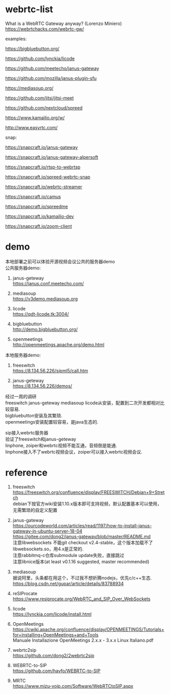 # webrtc-list

What is a WebRTC Gateway anyway? (Lorenzo Miniero)  
https://webrtchacks.com/webrtc-gw/

examples:

https://bigbluebutton.org/

https://github.com/lynckia/licode

https://github.com/meetecho/janus-gateway

https://github.com/mozilla/janus-plugin-sfu

https://mediasoup.org/

https://github.com/jitsi/jitsi-meet

https://github.com/nextcloud/spreed

https://www.kamailio.org/w/

http://www.easyrtc.com/


snap:

https://snapcraft.io/janus-gateway

https://snapcraft.io/janus-gateway-alpersoft

https://snapcraft.io/rtsp-to-webrtsp

https://snapcraft.io/spreed-webrtc-snap

https://snapcraft.io/webrtc-streamer

https://snapcraft.io/camus

https://snapcraft.io/spreedme

https://snapcraft.io/kamailio-dev

https://snapcraft.io/zoom-client


# demo
本地部署之前可以体验开源视频会议公共的服务器demo  
公共服务器demo:  
1. janus-geteway  
https://janus.conf.meetecho.com/

2. mediasoup  
https://v3demo.mediasoup.org

3. licode  
https://qdt-licode.tk:3004/  

4. bigbluebutton  
http://demo.bigbluebutton.org/

5. openmeetings  
http://openmeetings.apache.org/demo.html

本地服务器demo:  
1. freeswitch  
https://8.134.56.226/sipml5/call.htm

2. janus-geteway  
https://8.134.56.226/demos/

经过一周的调研  
freeswitch janus-geteway mediasoup licode从安装，配置到二次开发都相对比较容易.  
bigbluebutton安装及其繁琐.   
openmeetings安装配置较容易，是java生态的.  

sip接入webrtc服务器  
验证了freeswitch和janus-geteway  
linphone, zoiper和webrtc视频不能互通，音频倒是能通.   
linphone接入不了webrtc视频会议，zoiper可以接入webrtc视频会议.  

# reference
1. freeswitch  
https://freeswitch.org/confluence/display/FREESWITCH/Debian+9+Stretch  
debian下按官方wiki安装1.10.x版本即可支持视频，默认配置基本可以使用，无需繁琐的自定义配置  

2. janus-gateway  
https://ourcodeworld.com/articles/read/1197/how-to-install-janus-gateway-in-ubuntu-server-18-04  
https://gitee.com/dong2/janus-gateway/blob/master/README.md  
注意libwebsockets 不能git checkout v2.4-stable，这个版本加载不了libwebsockets.so，用4.x是正常的.  
注意rabbitmq-c仓库submodule update失败，直接跳过  
注意libnice版本(at least v0.1.16 suggested, master recommended)  

3. mediasoup  
据说阿里，头条都在用这个，不过我不想折腾nodejs，优先c/c++生态.  
https://blog.csdn.net/gupar/article/details/83788934  

4. reSIProcate  
https://www.resiprocate.org/WebRTC_and_SIP_Over_WebSockets

5. licode  
https://lynckia.com/licode/install.html

6. OpenMeetings  
https://cwiki.apache.org/confluence/display/OPENMEETINGS/Tutorials+for+installing+OpenMeetings+and+Tools  
Manuale Installazione OpenMeetings 2.x.x - 3.x.x Linux Italiano.pdf  

7. webrtc2sip  
https://github.com/dong2/2webrtc2sip  

8. WEBRTC-to-SIP  
https://github.com/havfo/WEBRTC-to-SIP  

9. MRTC  
https://www.mizu-voip.com/Software/WebRTCtoSIP.aspx  


